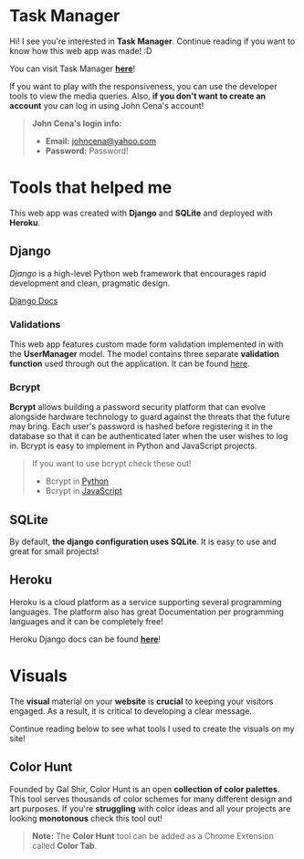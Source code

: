 # Task Manager

Hi! I see you're interested in **Task Manager**. Continue reading if you want to know how this web app was made! :D

You can visit Task Manager [**here**](https://radiant-peak-63085.herokuapp.com/)!

If you want to play with the responsiveness, you can use the developer tools to view the media queries. Also, **if you don't want to create an account** you can log in using John Cena's account!

> **John Cena's login info:**
> - **Email:** johncena@yahoo.com
> - **Password:** Password!

# Tools that helped me


This web app was created with **Django** and **SQLite** and deployed with **Heroku**.

## Django

*Django* is a high-level Python web framework that encourages rapid development and clean, pragmatic design. 

[Django Docs](https://docs.djangoproject.com/en/3.2/)

### Validations
This web app features custom made form validation implemented in with the **UserManager** model.
The model contains three separate **validation function** used through out the application.
It can be found [here](https://github.com/Juanmarin444/Task_manager/blob/main/apps/users_tasks/models.py).

### Bcrypt
**Bcrypt** allows building a password security platform that can evolve alongside hardware technology to guard against the threats that the future may bring.
Each user's password is hashed before registering it in the database so that it can be authenticated later when the user wishes to log in. 
Bcrypt is easy to implement in Python and JavaScript projects.

> If you want to use bcrypt check these out!
>  - Bcrypt in [Python](https://pypi.org/project/bcrypt/)
>  - Bcrypt in [JavaScript](https://www.npmjs.com/package/bcrypt)

## SQLite

By default, **the django configuration uses SQLite**. It is easy to use and great for small projects!

## Heroku

Heroku is a cloud platform as a service supporting several programming languages. The platform also has great Documentation per programming languages and it can be completely free!

Heroku Django docs can be found **[here](https://devcenter.heroku.com/articles/deploying-python)**!

# Visuals

The **visual** material on your **website** is **crucial** to keeping your visitors engaged. As a result, it is critical to developing a clear message.

Continue reading below to see what tools I used to create the visuals on my site!

## Color Hunt

Founded by Gal Shir, Color Hunt is an open **collection of color palettes**. This tool serves thousands of color schemes for many different design and art purposes. If you're **struggling** with color ideas and all your projects are looking **monotonous** check this tool out!

> **Note:** The **Color Hunt** tool can be added as a Chrome Extension called **Color Tab**.
